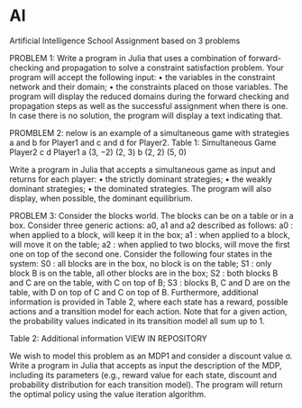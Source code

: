 # AI
Artificial Intelligence School Assignment based on 3 problems

PROBLEM 1:
Write a program in Julia that uses a combination of forward-checking and propagation to solve a
constraint satisfaction problem.
Your program will accept the following input:
• the variables in the constraint network and their domain;
• the constraints placed on those variables.
The program will display the reduced domains during the forward checking and propagation steps
as well as the successful assignment when there is one. In case there is no solution, the program
will display a text indicating that.

PROMBLEM 2:
nelow is an example of a simultaneous game with strategies a and b for Player1 and c and d for
Player2.
Table 1: Simultaneous Game
               Player2
              c        d
Player1
a         (3, −2)   (2, 3)
b           (2, 2)   (5, 0)

Write a program in Julia that accepts a simultaneous game as input and returns for each player:
• the strictly dominant strategies;
• the weakly dominant strategies;
• the dominated strategies.
The program will also display, when possible, the dominant equilibrium.

PROBLEM 3:
Consider the blocks world. The blocks can be on a table or in a box. Consider three generic actions:
a0, a1 and a2 described as follows:
a0 : when applied to a block, will keep it in the box;
a1 : when applied to a block, will move it on the table;
a2 : when applied to two blocks, will move the first one on top of the second one.
Consider the following four states in the system:
S0 : all blocks are in the box, no block is on the table;
S1 : only block B is on the table, all other blocks are in the box;
S2 : both blocks B and C are on the table, with C on top of B;
S3 : blocks B, C and D are on the table, with D on top of C and C on top of B.
Furthermore, additional information is provided in Table 2, where each state has a reward, possible
actions and a transition model for each action. Note that for a given action, the probability values
indicated in its transition model all sum up to 1.

Table 2: Additional information
VIEW IN REPOSITORY

We wish to model this problem as an MDP1 and consider a discount value σ. Write a program
in Julia that accepts as input the description of the MDP, including its parameters (e.g., reward
value for each state, discount and probability distribution for each transition model). The program
will return the optimal policy using the value iteration algorithm.
